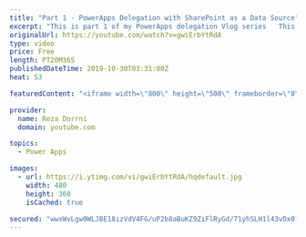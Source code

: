 ```yaml
---
title: "Part 1 - PowerApps Delegation with SharePoint as a Data Source"
excerpt: "This is part 1 of my PowerApps delegation Vlog series   This video will walk through the concept of Delegation in PowerApps Delegation is an important concept to understand in order to work with large data sets  Link to SharePoint connector delegation information: https://docs.microsoft.com/en-us/connectors/sharepointonline/"
originalUrl: https://youtube.com/watch?v=gwiErbYtRdA
type: video
price: Free
length: PT20M36S
publishedDateTime: 2019-10-30T03:31:00Z
heat: 53

featuredContent: "<iframe width=\"800\" height=\"500\" frameborder=\"0\" src=\"https://www.youtube.com/embed/gwiErbYtRdA\" allow=\"accelerometer; autoplay; encrypted-media; gyroscope; picture-in-picture\" allowfullscreen></iframe>"

provider:
  name: Reza Dorrni
  domain: youtube.com

topics:
  - Power Apps

images:
  - url: https://i.ytimg.com/vi/gwiErbYtRdA/hqdefault.jpg
    width: 480
    height: 360
    isCached: true

secured: "wwxWvLgw0WLJBE18izVdV4FG/uP2b8aBuKZ9ZiFlRyGd/71yhSLH1l43vDx0lm9qFP1oUN+hFV9MDmK13CpIhp+OmX/D7EtEjfiMlZvnlXhk79QzxOfKc1jSEenYEl75YhUPaAupEZD0Vhnhocu1uJU4X0WPQNbds5UOWlb5XrqylCWKRTQLVl9xpb8Oe97ijWep1vrkir+c4+KoLRaHUCoLU2bpy7bERIssFQQuW956DFqu5BPxorK8blPq4zTyM7sXDOUy0v4sYW5jbJWHMkV10Oq/b3+3K/DPpjDXMioqvTaYXvy+5NPzGaPt9VM1zxlYK6cxWfZl3wrzDZpYnH+0X940tk7Qsa/ydbFGjegEsXxiy7eF3v/urOI7uHuI7p940qmfpQzO251KXr9vaQ==;q0A3shrjJPQKYIqDUk7xzA=="
---
```


